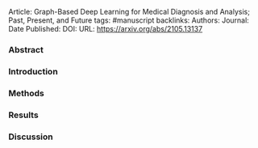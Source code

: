 Article: Graph-Based Deep Learning for Medical Diagnosis and Analysis; Past, Present, and Future
tags: #manuscript
backlinks:
Authors: 
Journal: 
Date Published: 
DOI: 
URL: https://arxiv.org/abs/2105.13137

### Abstract


### Introduction



### Methods



### Results



### Discussion
